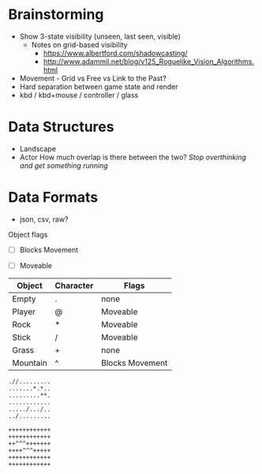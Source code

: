 # Brainstorming

* Show 3-state visibility (unseen, last seen, visible)
  * Notes on grid-based visibility
    * https://www.albertford.com/shadowcasting/
    * http://www.adammil.net/blog/v125_Roguelike_Vision_Algorithms.html
* Movement - Grid vs Free vs Link to the Past?
* Hard separation between game state and render
* kbd / kbd+mouse / controller / glass

# Data Structures
* Landscape
* Actor
How much overlap is there between the two?
*Stop overthinking and get something running*

# Data Formats
* json, csv, raw?

Object flags

- [ ] Blocks Movement
- [ ] Moveable



| Object   | Character | Flags           |
| -------- | :-------- | --------------- |
| Empty    | .         | none            |
| Player    | @    | Moveable    |
| Rock     | *         | Moveable        |
| Stick    | /         | Moveable        |
| Grass    | +         | none            |
| Mountain | ^         | Blocks Movement |

```Object Layer
.//.........
.......*.*..
.........**.
............
...../.../..
../.........
```

```Landscape Layer
++++++++++++
++++++++++++
++^^^+++++++
++++^^^+++++
++++++++++++
++++++++++++
```
